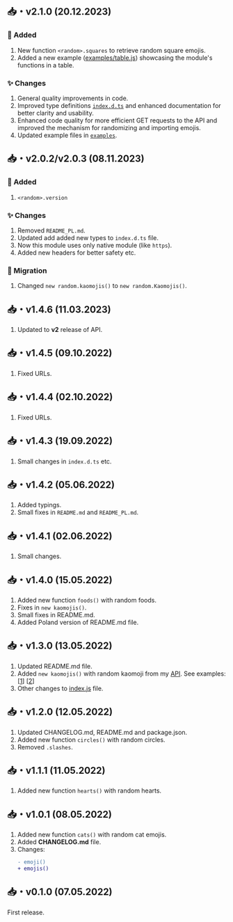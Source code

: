 ## 📥・v2.1.0 (20.12.2023)

### 🎉 Added
1. New function `<random>.squares` to retrieve random square emojis.
2. Added a new example ([examples/table.js](examples/table.js)) showcasing the module's functions in a table.

### ✨ Changes
1. General quality improvements in code.
2. Improved type definitions [`index.d.ts`](index.d.ts) and enhanced documentation for better clarity and usability.
3. Enhanced code quality for more efficient GET requests to the API and improved the mechanism for randomizing and importing emojis.
4. Updated example files in [`examples`](examples).


## 📥・v2.0.2/v2.0.3 (08.11.2023)

### 🎉 Added
1. `<random>.version`

### ✨ Changes
1. Removed `README_PL.md`.
2. Updated add added new types to `index.d.ts` file.
3. Now this module uses only native module (like `https`).
4. Added new headers for better safety etc.

### 🌠 Migration
1. Changed `new random.kaomojis()` to `new random.Kaomojis()`.


## 📥・v1.4.6 (11.03.2023)
1. Updated to **v2** release of API.


## 📥・v1.4.5 (09.10.2022)
1. Fixed URLs.


## 📥・v1.4.4 (02.10.2022)
1. Fixed URLs.


## 📥・v1.4.3 (19.09.2022)
1. Small changes in `index.d.ts` etc.


## 📥・v1.4.2 (05.06.2022)
1. Added typings.
2. Small fixes in `README.md` and `README_PL.md`.


## 📥・v1.4.1 (02.06.2022)
1. Small changes.


## 📥・v1.4.0 (15.05.2022)
1. Added new function `foods()` with random foods.
2. Fixes in `new kaomojis()`.
3. Small fixes in README.md.
4. Added Poland version of README.md file.


## 📥・v1.3.0 (13.05.2022)
1. Updated README.md file.
2. Added `new kaomojis()` with random kaomoji from my [API](https://api.sefinek.net). See examples: [[1](https://github.com/sefinek24/random-emoji/blob/main/test.js)] [[2](https://github.com/sefinek24/random-emoji#%EF%B8%8F--kaomojis)]
3. Other changes to [index.js](https://github.com/sefinek24/random-emoji/blob/main/index.js) file.


## 📥・v1.2.0 (12.05.2022)
1. Updated CHANGELOG.md, README.md and package.json.
2. Added new function `circles()` with random circles.
3. Removed `.slashes`.


## 📥・v1.1.1 (11.05.2022)
1. Added new function `hearts()` with random hearts.


## 📥・v1.0.1 (08.05.2022)
1. Added new function `cats()` with random cat emojis.
2. Added **CHANGELOG.md** file.
3. Changes:
    ```diff
    - emoji()
    + emojis()
    ```


## 📥・v0.1.0 (07.05.2022)
First release.